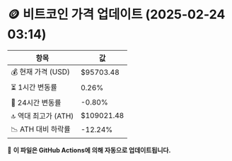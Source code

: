 # 🪙 비트코인 가격 업데이트 (2025-02-24 03:14)

| 항목                | 값 |
|--------------------|----------------|
| 💰 현재 가격 (USD) | $95703.48 |
| ⏳ 1시간 변동률    | 0.26% |
| 📆 24시간 변동률   | -0.80% |
| 🔝 역대 최고가 (ATH) | $109021.48 |
| 📉 ATH 대비 하락률 | -12.24% |

🔄 **이 파일은 GitHub Actions에 의해 자동으로 업데이트됩니다.**
